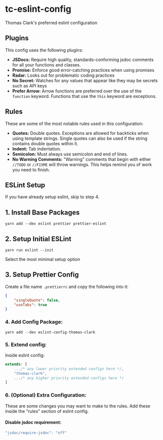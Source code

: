 # tc-eslint-config

Thomas Clark's preferred eslint configuration

## Plugins

This config uses the following plugins:

- **JSDocs:** Require high quality, standards-conforming jsdoc comments for all your functions and classes.
- **Promise:** Enforce good error-catching practices when using promises
- **Radar:** Looks out for problematic coding practices
- **No Secret:** Watches for any values that appear like they may be secrets such as API keys
- **Prefer Arrow:** Arrow functions are preferred over the use of the `function` keyword. Functions that use the `this` keyword are exceptions.

## Rules

These are some of the most notable rules used in this configuration:

- **Quotes:** Double quotes. Exceptions are allowed for backticks when using template strings. Single quotes can also be used if the string contains double quotes within it.
- **Indent:** Tab indentation.
- **Semicolon:** Must always use semicolon and end of lines.
- **No Warning Comments:** "Warning" comments that begin with either `//TODO` or `//FIXME` will throw warnings. This helps remind you of work you need to finish.

## ESLint Setup

If you have already setup eslint, skip to step 4.

## 1. Install Base Packages

`yarn add --dev eslint prettier prettier-eslint`

## 2. Setup Initial ESLint

`yarn run eslint --init`

Select the most minimal setup option

## 3. Setup Prettier Config

Create a file name `.prettierrc` and copy the following into it:

```json
{
	"singleQuote": false,
	"useTabs": true
}
```

### 4. Add Config Package:

`yarn add --dev eslint-config-thomas-clark`

### 5. Extend config:

Inside eslint config:

```javascript
extends: [
	.../* any lower priority extended configs here */,
	"thomas-clark",
	.../* any higher priority extended configs here */
]
```

### 6. (Optional) Extra Configuration:

These are some changes you may want to make to the rules. Add these inside the "rules" section of eslint config.

#### Disable jsdoc requirement:

```javascript
"jsdoc/require-jsdoc": "off"
```
